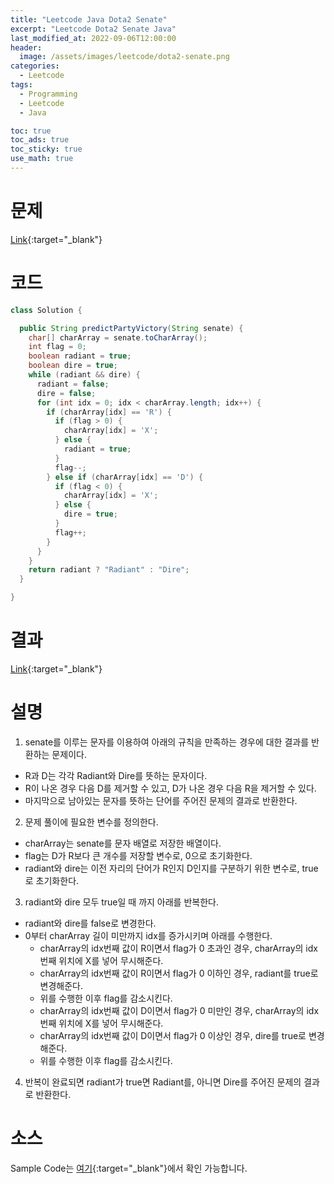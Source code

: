 ```yaml
---
title: "Leetcode Java Dota2 Senate"
excerpt: "Leetcode Dota2 Senate Java"
last_modified_at: 2022-09-06T12:00:00
header:
  image: /assets/images/leetcode/dota2-senate.png
categories:
  - Leetcode
tags:
  - Programming
  - Leetcode
  - Java

toc: true
toc_ads: true
toc_sticky: true
use_math: true
---
```

# 문제
[Link](https://leetcode.com/problems/dota2-senate/){:target="_blank"}

# 코드
```java
class Solution {

  public String predictPartyVictory(String senate) {
    char[] charArray = senate.toCharArray();
    int flag = 0;
    boolean radiant = true;
    boolean dire = true;
    while (radiant && dire) {
      radiant = false;
      dire = false;
      for (int idx = 0; idx < charArray.length; idx++) {
        if (charArray[idx] == 'R') {
          if (flag > 0) {
            charArray[idx] = 'X';
          } else {
            radiant = true;
          }
          flag--;
        } else if (charArray[idx] == 'D') {
          if (flag < 0) {
            charArray[idx] = 'X';
          } else {
            dire = true;
          }
          flag++;
        }
      }
    }
    return radiant ? "Radiant" : "Dire";
  }

}
```

# 결과
[Link](https://leetcode.com/submissions/detail/792595083/){:target="_blank"}

# 설명
1. senate를 이루는 문자를 이용하여 아래의 규칙을 만족하는 경우에 대한 결과를 반환하는 문제이다.
- R과 D는 각각 Radiant와 Dire를 뜻하는 문자이다.
- R이 나온 경우 다음 D를 제거할 수 있고, D가 나온 경우 다음 R을 제거할 수 있다.
- 마지막으로 남아있는 문자를 뜻하는 단어를 주어진 문제의 결과로 반환한다.

2. 문제 풀이에 필요한 변수를 정의한다.
- charArray는 senate를 문자 배열로 저장한 배열이다.
- flag는 D가 R보다 큰 개수를 저장할 변수로, 0으로 초기화한다.
- radiant와 dire는 이전 자리의 단어가 R인지 D인지를 구분하기 위한 변수로, true로 초기화한다.

3. radiant와 dire 모두 true일 때 까지 아래를 반복한다.
- radiant와 dire를 false로 변경한다.
- 0부터 charArray 길이 미만까지 idx를 증가시키며 아래를 수행한다.
  - charArray의 idx번째 값이 R이면서 flag가 0 초과인 경우, charArray의 idx번째 위치에 X를 넣어 무시해준다.
  - charArray의 idx번째 값이 R이면서 flag가 0 이하인 경우, radiant를 true로 변경해준다.
  - 위를 수행한 이후 flag를 감소시킨다.
  - charArray의 idx번째 값이 D이면서 flag가 0 미만인 경우, charArray의 idx번째 위치에 X를 넣어 무시해준다.
  - charArray의 idx번째 값이 D이면서 flag가 0 이상인 경우, dire를 true로 변경해준다.
  - 위를 수행한 이후 flag를 감소시킨다.

4. 반복이 완료되면 radiant가 true면 Radiant를, 아니면 Dire를 주어진 문제의 결과로 반환한다.

# 소스
Sample Code는 [여기](https://github.com/GracefulSoul/leetcode/blob/master/src/main/java/gracefulsoul/problems/Dota2Senate.java){:target="_blank"}에서 확인 가능합니다.